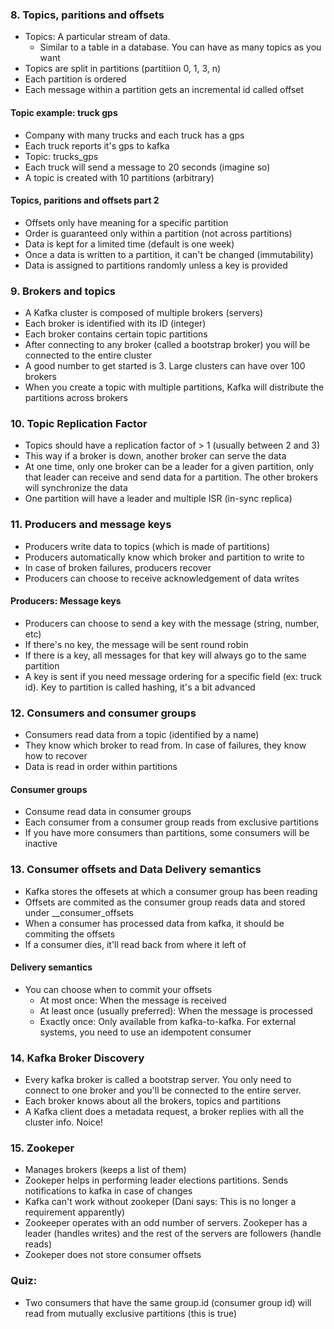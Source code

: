 
### 8. Topics, paritions and offsets
- Topics: A particular stream of data. 
    - Similar to a table in a database. You can have as many topics as you want
- Topics are split in partitions (partitiion 0, 1, 3, n)
- Each partition is ordered
- Each message within a partition gets an incremental id called offset

#### Topic example: truck gps
- Company with many trucks and each truck has a gps
- Each truck reports it's gps to kafka
- Topic: trucks_gps
- Each truck will send a message to 20 seconds (imagine so)
- A topic is created with 10 partitions (arbitrary)
  
#### Topics, paritions and offsets part 2
- Offsets only have meaning for a specific partition
- Order is guaranteed only within a partition (not across partitions)
- Data is kept for a limited time (default is one week)
- Once a data is written to a partition, it can't be changed (immutability)
- Data is assigned to partitions randomly unless a key is provided 

### 9. Brokers and topics
- A Kafka cluster is composed of multiple brokers (servers)
- Each broker is identified with its ID (integer)
- Each broker contains certain topic partitions 
- After connecting to any broker (called a bootstrap broker) you will be connected to the entire cluster
- A good number to get started is 3. Large clusters can have over 100 brokers
- When you create a topic with multiple partitions, Kafka will distribute the partitions across brokers

### 10. Topic Replication Factor
- Topics should have a replication factor of > 1 (usually between 2 and 3)
- This way if a broker is down, another broker can serve the data
- At one time, only one broker can be a leader for a given partition, only that leader can receive and send data for a partition. The other brokers will synchronize the data
- One partition will have a leader and multiple ISR (in-sync replica)

### 11. Producers and message keys
- Producers write data to topics (which is made of partitions)
- Producers automatically know which broker and partition to write to
- In case of broken failures, producers recover
- Producers can choose to receive acknowledgement of data writes

#### Producers: Message keys
- Producers can choose to send a key with the message (string, number, etc)
- If there's no key, the message will be sent round robin
- If there is a key, all messages for that key will always go to the same partition
- A key is sent if you need message ordering for a specific field (ex: truck id). Key to partition is called hashing, it's a bit advanced

### 12. Consumers and consumer groups
- Consumers read data from a topic (identified by a name)
- They know which broker to read from. In case of failures, they know how to recover
- Data is read in order within partitions

#### Consumer groups
- Consume read data in consumer groups
- Each consumer from a consumer group reads from exclusive partitions
- If you have more consumers than partitions, some consumers will be inactive

### 13. Consumer offsets and Data Delivery semantics
- Kafka stores the offesets at which a consumer group has been reading
- Offsets are commited as the consumer group reads data and stored under __consumer_offsets
- When a consumer has processed data from kafka, it should be commiting the offsets
- If a consumer dies, it'll read back from where it left of

#### Delivery semantics
- You can choose when to commit your offsets
  - At most once: When the message is received
  - At least once (usually preferred): When the message is processed
  - Exactly once: Only available from kafka-to-kafka. For external systems, you need to use an idempotent consumer
  
### 14. Kafka Broker Discovery
- Every kafka broker is called a bootstrap server. You only need to connect to one broker and you'll be connected to the entire server.
- Each broker knows about all the brokers, topics and partitions
- A Kafka client does a metadata request, a broker replies with all the cluster info. Noice!

### 15. Zookeper
- Manages brokers (keeps a list of them)
- Zookeper helps in performing leader elections partitions. Sends notifications to kafka in case of changes
- Kafka can't work without zookeper (Dani says: This is no longer a requirement apparently)
- Zookeeper operates with an odd number of servers. Zookeper has a leader (handles writes) and the rest of the servers are followers (handle reads)
- Zookeper does not store consumer offsets 

### Quiz:
- Two consumers that have the same group.id (consumer group id) will read from mutually exclusive partitions (this is true)
